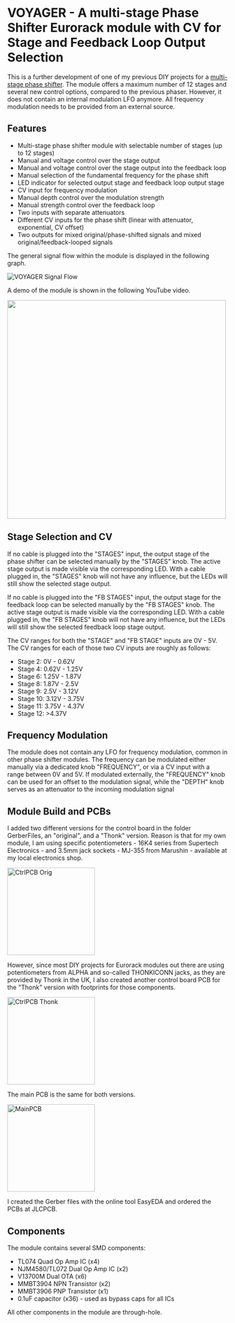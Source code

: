 # VOYAGER - A multi-stage Phase Shifter Eurorack module with CV for Stage and Feedback Loop Output Selection
This is a further development of one of my previous DIY projects for a [multi-stage phase shifter](https://github.com/TOILmodular/EurorackMultiStagePhaser).
The module offers a maximum number of 12 stages and several new control options, compared to the previous phaser.
However, it does not contain an internal modulation LFO anymore.
All frequency modulation needs to be provided from an external source.

## Features
- Multi-stage phase shifter module with selectable number of stages (up to 12 stages)
- Manual and voltage control over the stage output
- Manual and voltage control over the stage output into the feedback loop
- Manual selection of the fundamental frequency for the phase shift
- LED indicator for selected output stage and feedback loop output stage
- CV input for frequency modulation
- Manual depth control over the modulation strength
- Manual strength control over the feedback loop
- Two inputs with separate attenuators
- Different CV inputs for the phase shift (linear with attenuator, exponential, CV offset)
- Two outputs for mixed original/phase-shifted signals and mixed original/feedback-looped signals

The general signal flow within the module is displayed in the following graph.

![VOYAGER Signal Flow](https://github.com/user-attachments/assets/0fa06d11-05c6-4cdd-8876-95d843c8085e)

A demo of the module is shown in the following YouTube video.

[<img width="500" src="https://github.com/user-attachments/assets/af391b94-9147-4144-a77f-e59831f1d98e">](https://youtu.be/nXUKLmXg2uM)

## Stage Selection and CV
If no cable is plugged into the "STAGES" input, the output stage of the phase shifter can be selected manually by the "STAGES" knob.
The active stage output is made visible via the corresponding LED.
With a cable plugged in, the "STAGES" knob will not have any influence, but the LEDs will still show the selected stage output.

If no cable is plugged into the "FB STAGES" input, the output stage for the feedback loop can be selected manually by the "FB STAGES" knob.
The active stage output is made visible via the corresponding LED.
With a cable plugged in, the "FB STAGES" knob will not have any influence, but the LEDs will still show the selected feedback loop stage output.

The CV ranges for both the "STAGE" and "FB STAGE" inputs are 0V - 5V.
The CV ranges for each of those two CV inputs are roughly as follows:

- Stage 2: 0V - 0.62V
- Stage 4: 0.62V - 1.25V
- Stage 6: 1.25V - 1.87V
- Stage 8: 1.87V - 2.5V
- Stage 9: 2.5V - 3.12V
- Stage 10: 3.12V - 3.75V
- Stage 11: 3.75V - 4.37V
- Stage 12: >4.37V

## Frequency Modulation
The module does not contain any LFO for frequency modulation, common in other phase shifter modules.
The frequency can be modulated either manually via a dedicated knob "FREQUENCY", or via a CV input with a range between 0V and 5V.
If modulated externally, the "FREQUENCY" knob can be used for an offset to the modulation signal, while the "DEPTH" knob serves as an attenuator to the incoming modulation signal

## Module Build and PCBs
I added two different versions for the control board in the folder GerberFiles, an "original", and a "Thonk" version.
Reason is that for my own module, I am using specific potentiometers - 16K4 series from Supertech Electronics - and 3.5mm jack sockets - MJ-355 from Marushin - available at my local electronics shop.

<img width="200" alt="CtrlPCB Orig" src="https://github.com/user-attachments/assets/0468003e-2455-4748-871b-be7dc96b8dae">

However, since most DIY projects for Eurorack modules out there are using potentiometers from ALPHA and so-called THONKICONN jacks, as they are provided by Thonk in the UK, I also created another control board PCB for the "Thonk" version with footprints for those components.

<img width="200" alt="CtrlPCB Thonk" src="https://github.com/user-attachments/assets/ab000af6-9b38-4eff-b188-9df042dd0723">

The main PCB is the same for both versions.

<img width="200" alt="MainPCB" src="https://github.com/user-attachments/assets/681a8697-4d46-40a9-90c0-b6dcfb4e93a6">

I created the Gerber files with the online tool EasyEDA and ordered the PCBs at JLCPCB.

## Components
The module contains several SMD components:
- TL074 Quad Op Amp IC (x4)
- NJM4580/TL072 Dual Op Amp IC (x2)
- V13700M Dual OTA (x6)
- MMBT3904 NPN Transistor (x2)
- MMBT3906 PNP Transistor (x1)
- 0.1uF capacitor (x36) - used as bypass caps for all ICs

All other components in the module are through-hole.
